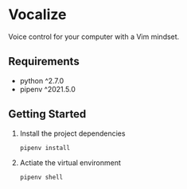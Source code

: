 # Vocalize

Voice control for your computer with a Vim mindset.

## Requirements

- python ^2.7.0
- pipenv ^2021.5.0

## Getting Started

1.  Install the project dependencies

        pipenv install

2.  Actiate the virtual environment

        pipenv shell
